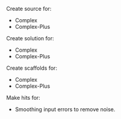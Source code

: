 Create source for:
  * Complex
  * Complex-Plus

Create solution for:
  * Complex
  * Complex-Plus

Create scaffolds for:
  * Complex
  * Complex-Plus

Make hits for:
  * Smoothing input errors to remove noise.
